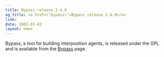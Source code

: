 ```yaml
---
title: Bypass release 2.4.9
og_title: <a href=\"bypass\">Bypass release 2.4.9</a>
link: 
date: 2002-01-01
layout: news
---
```


Bypass, a tool for building interposition agents, is released under the GPL and is available from the <a href="bypass" data-proofer-ignore>Bypass</a> page.
